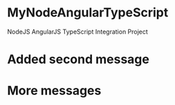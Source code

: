 
# MyNodeAngularTypeScript

NodeJS AngularJS TypeScript Integration Project

# Added second message

# More messages
